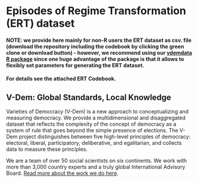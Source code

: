 # Episodes of Regime Transformation (ERT) dataset 

#### NOTE: we provide here mainly for non-R users the ERT dataset as csv. file (download the repository including the codebook by clicking the green clone or download button) - however, we recommend using our [vdemdata R package](https://github.com/vdeminstitute/vdemdata) since one huge advantage of the package is that it allows to flexibly set parameters for generating the ERT dataset.

#### For details see the attached ERT Codebook.



## V-Dem: Global Standards, Local Knowledge ##

Varieties of Democracy (V-Dem) is a new approach to conceptualizing and measuring democracy. We provide a multidimensional and disaggregated dataset that reflects the complexity of the concept of democracy as a system of rule that goes beyond the simple presence of elections. The V-Dem project distinguishes between five high-level principles of democracy: electoral, liberal, participatory, deliberative, and egalitarian, and collects data to measure these principles. 

We are a team of over 50 social scientists on six continents. We work with more than 3,000 country experts and a truly global International Advisory Board. [Read more about the work we do here](https://www.v-dem.net/en/).

